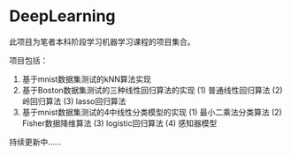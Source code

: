 # DeepLearning

此项目为笔者本科阶段学习机器学习课程的项目集合。

项目包括：
1. 基于mnist数据集测试的kNN算法实现
2. 基于Boston数据集测试的三种线性回归算法的实现
    (1) 普通线性回归算法
    (2) 岭回归算法
    (3) lasso回归算法
3. 基于mnist数据集测试的4中线性分类模型的实现
    (1) 最小二乘法分类算法
    (2) Fisher数据降维算法
    (3) logistic回归算法
    (4) 感知器模型

持续更新中……